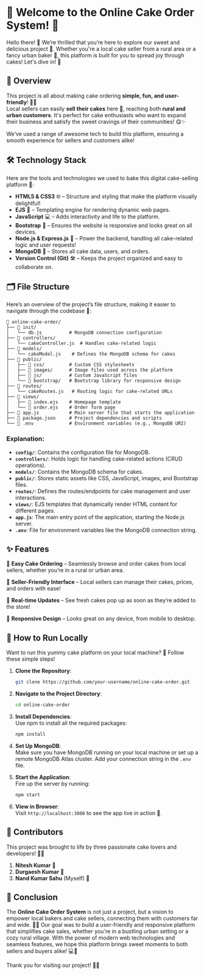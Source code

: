 # 🎂 **Welcome to the Online Cake Order System!** 🎂

Hello there! 👋 We’re thrilled that you’re here to explore our sweet and delicious project 🍰. Whether you're a local cake seller from a rural area or a fancy urban baker 🎂, this platform is built for you to spread joy through cakes! Let's dive in! 🎉

## 📝 **Overview**

This project is all about making cake ordering **simple, fun, and user-friendly**! 🎂🍰  
Local sellers can easily **sell their cakes** here 🧁, reaching both **rural and urban customers**. It's perfect for cake enthusiasts who want to expand their business and satisfy the sweet cravings of their communities! 😋✨

We’ve used a range of awesome tech to build this platform, ensuring a smooth experience for sellers and customers alike!

## 🛠️ **Technology Stack**

Here are the tools and technologies we used to bake this digital cake-selling platform 🍰:

- **HTML5 & CSS3** 🌐 – Structure and styling that make the platform visually delightful!
- **EJS** 🧩 – Templating engine for rendering dynamic web pages.
- **JavaScript** 💻 – Adds interactivity and life to the platform.
- **Bootstrap** 🎨 – Ensures the website is responsive and looks great on all devices.
- **Node.js & Express.js** 🚀 – Power the backend, handling all cake-related logic and user requests!
- **MongoDB** 🍃 – Stores all cake data, users, and orders.
- **Version Control (Git)** 🛠️ – Keeps the project organized and easy to collaborate on.

## 🗂️ **File Structure**

Here’s an overview of the project’s file structure, making it easier to navigate through the codebase 📂:

```plaintext
📁 online-cake-order/
├── 📁 init/
│   └── db.js          # MongoDB connection configuration
├── 📁 controllers/
│   └── cakeController.js  # Handles cake-related logic
├── 📁 models/
│   └── cakeModel.js    # Defines the MongoDB schema for cakes
├── 📁 public/
│   ├── 📁 css/         # Custom CSS stylesheets
│   ├── 📁 images/      # Image files used across the platform
│   ├── 📁 js/          # Custom JavaScript files
│   └── 📁 bootstrap/   # Bootstrap library for responsive design
├── 📁 routes/
│   └── cakeRoutes.js   # Routing logic for cake-related URLs
├── 📁 views/
│   ├── 📄 index.ejs    # Homepage template
│   └── 📄 order.ejs    # Order form page
├── 📄 app.js           # Main server file that starts the application
├── 📄 package.json     # Project dependencies and scripts
└── 📄 .env             # Environment variables (e.g., MongoDB URI)
```

### Explanation:

- **`config/`**: Contains the configuration file for MongoDB.
- **`controllers/`**: Holds logic for handling cake-related actions (CRUD operations).
- **`models/`**: Contains the MongoDB schema for cakes.
- **`public/`**: Stores static assets like CSS, JavaScript, images, and Bootstrap files.
- **`routes/`**: Defines the routes/endpoints for cake management and user interactions.
- **`views/`**: EJS templates that dynamically render HTML content for different pages.
- **`app.js`**: The main entry point of the application, starting the Node.js server.
- **`.env`**: File for environment variables like the MongoDB connection string.

## ✨ **Features**

🍰 **Easy Cake Ordering** – Seamlessly browse and order cakes from local sellers, whether you’re in a rural or urban area.

🎂 **Seller-Friendly Interface** – Local sellers can manage their cakes, prices, and orders with ease!

🍃 **Real-time Updates** – See fresh cakes pop up as soon as they’re added to the store!

🧁 **Responsive Design** – Looks great on any device, from mobile to desktop.

## 🚀 **How to Run Locally**

Want to run this yummy cake platform on your local machine? 🍰 Follow these simple steps!

1. **Clone the Repository**:  
   ```bash
   git clone https://github.com/your-username/online-cake-order.git
   ```

2. **Navigate to the Project Directory**:  
   ```bash
   cd online-cake-order
   ```

3. **Install Dependencies**:  
   Use npm to install all the required packages:  
   ```bash
   npm install
   ```

4. **Set Up MongoDB**:  
   Make sure you have MongoDB running on your local machine or set up a remote MongoDB Atlas cluster. Add your connection string in the `.env` file.

5. **Start the Application**:  
   Fire up the server by running:  
   ```bash
   npm start
   ```

6. **View in Browser**:  
   Visit `http://localhost:3000` to see the app live in action 🎉.

## 👥 **Contributors**

This project was brought to life by three passionate cake lovers and developers! 🍰✨

1. **Nitesh Kumar** 🍪
2. **Durgaesh Kumar** 🧁
3. **Nand Kumar Sahu** (Myself) 🎂

## 🏁 **Conclusion**

The **Online Cake Order System** is not just a project, but a vision to empower local bakers and cake sellers, connecting them with customers far and wide. 🎂🍰 Our goal was to build a user-friendly and responsive platform that simplifies cake sales, whether you're in a bustling urban setting or a cozy rural village. With the power of modern web technologies and seamless features, we hope this platform brings sweet moments to both sellers and buyers alike! 💻🎉

Thank you for visiting our project! 🍰🎉

